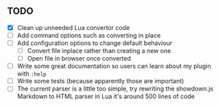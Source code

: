## TODO

- [X] Clean up unneeded Lua convertor code
- [ ] Add command options such as converting in place
- [ ] Add configuration options to change default behaviour
  - [ ] Convert file inplace rather than creating a new one
  - [ ] Open file in browser once converted
- [ ] Write some great documentation so users can learn about my plugin with `:help`
- [ ] Write some tests (because apparently those are important)
- [ ] The current parser is a little too simple, try rewriting the showdown.js Markdown to HTML parser in Lua it's around 500 lines of code
